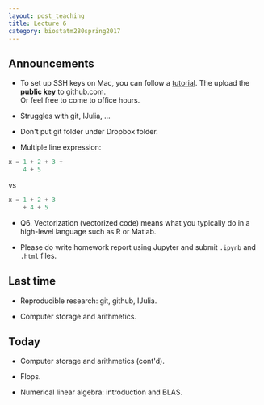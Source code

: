 ```yaml
---
layout: post_teaching
title: Lecture 6
category: biostatm280spring2017
---
```


## Announcements

* To set up SSH keys on Mac, you can follow a [tutorial](https://docs.joyent.com/public-cloud/getting-started/ssh-keys/generating-an-ssh-key-manually/manually-generating-your-ssh-key-in-mac-os-x). The upload the **public key** to github.com.  
Or feel free to come to office hours.  

* Struggles with git, IJulia, ...

* Don't put git folder under Dropbox folder.

* Multiple line expression:
```julia
x = 1 + 2 + 3 +  
    4 + 5
```
vs
```julia
x = 1 + 2 + 3 
    + 4 + 5
```

* Q6. Vectorization (vectorized code) means what you typically do in a high-level language such as R or Matlab.

* Please do write homework report using Jupyter and submit `.ipynb` and `.html` files.

## Last time

* Reproducible research: git, github, IJulia.  

* Computer storage and arithmetics.  


## Today

* Computer storage and arithmetics (cont'd).  

* Flops.

* Numerical linear algebra: introduction and BLAS.
